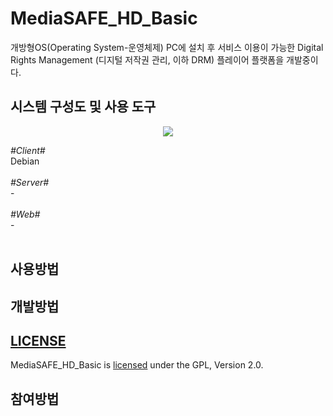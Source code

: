 # MediaSAFE_HD_Basic
개방형OS(Operating System-운영체제) PC에 설치 후 서비스 이용이 가능한 Digital Rights Management (디지털 저작권 관리, 이하 DRM) 플레이어 플랫폼을 개발중이다.

## 시스템 구성도 및 사용 도구
<div width="100%" style="text-align:center;">
  <img src="https://user-images.githubusercontent.com/46548273/83089432-44236200-a0d1-11ea-8710-839d11d9ec64.png">  
</div>

*&#35;Client&#35;*<br>Debian <br><br>
*&#35;Server&#35;*<br>- <br><br>
*&#35;Web&#35;*<br>- <br><br>

## 사용방법

## 개발방법

## <a href="https://github.com/yoondisk/MediaSAFE_HD_Basic/blob/master/LICENSE.md">LICENSE</a>
MediaSAFE_HD_Basic is <a href="https://github.com/yoondisk/MediaSAFE_HD_Basic/blob/master/LICENSE.md">licensed</a> under the GPL, Version 2.0.

## 참여방법
